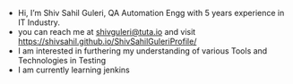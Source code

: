 - Hi, I’m Shiv Sahil Guleri, QA Automation Engg with 5 years experience in IT Industry.
- you can reach me at shivguleri@tuta.io and visit https://shivsahil.github.io/ShivSahilGuleriProfile/
- I am interested in furthering my understanding of various Tools and Technologies in Testing
- I am currently learning jenkins



